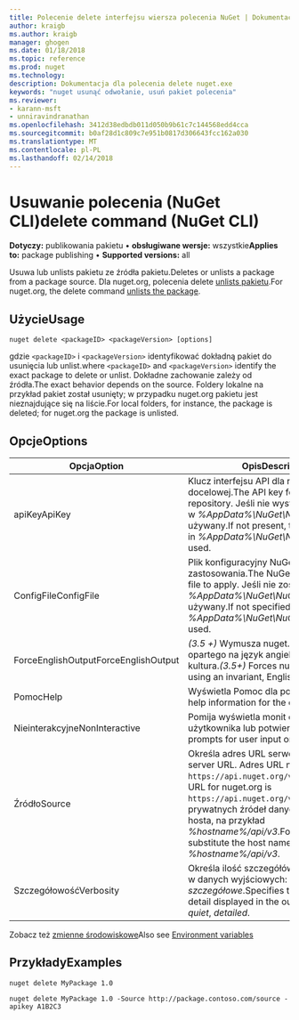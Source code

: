 ```yaml
---
title: Polecenie delete interfejsu wiersza polecenia NuGet | Dokumentacja firmy Microsoft
author: kraigb
ms.author: kraigb
manager: ghogen
ms.date: 01/18/2018
ms.topic: reference
ms.prod: nuget
ms.technology: 
description: Dokumentacja dla polecenia delete nuget.exe
keywords: "nuget usunąć odwołanie, usuń pakiet polecenia"
ms.reviewer:
- karann-msft
- unniravindranathan
ms.openlocfilehash: 3412d38edbdb011d050b9b61c7c144568edd4cca
ms.sourcegitcommit: b0af28d1c809c7e951b0817d306643fcc162a030
ms.translationtype: MT
ms.contentlocale: pl-PL
ms.lasthandoff: 02/14/2018
---
```

# <a name="delete-command-nuget-cli"></a><span data-ttu-id="388db-104">Usuwanie polecenia (NuGet CLI)</span><span class="sxs-lookup"><span data-stu-id="388db-104">delete command (NuGet CLI)</span></span>

<span data-ttu-id="388db-105">**Dotyczy:** publikowania pakietu &bullet; **obsługiwane wersje:** wszystkie</span><span class="sxs-lookup"><span data-stu-id="388db-105">**Applies to:** package publishing &bullet; **Supported versions:** all</span></span>

<span data-ttu-id="388db-106">Usuwa lub unlists pakietu ze źródła pakietu.</span><span class="sxs-lookup"><span data-stu-id="388db-106">Deletes or unlists a package from a package source.</span></span> <span data-ttu-id="388db-107">Dla nuget.org, polecenia delete [unlists pakietu](../policies/deleting-packages.md).</span><span class="sxs-lookup"><span data-stu-id="388db-107">For nuget.org, the delete command [unlists the package](../policies/deleting-packages.md).</span></span>

## <a name="usage"></a><span data-ttu-id="388db-108">Użycie</span><span class="sxs-lookup"><span data-stu-id="388db-108">Usage</span></span>

```cli
nuget delete <packageID> <packageVersion> [options]
```

<span data-ttu-id="388db-109">gdzie `<packageID>` i `<packageVersion>` identyfikować dokładną pakiet do usunięcia lub unlist.</span><span class="sxs-lookup"><span data-stu-id="388db-109">where `<packageID>` and `<packageVersion>` identify the exact package to delete or unlist.</span></span> <span data-ttu-id="388db-110">Dokładne zachowanie zależy od źródła.</span><span class="sxs-lookup"><span data-stu-id="388db-110">The exact behavior depends on the source.</span></span> <span data-ttu-id="388db-111">Foldery lokalne na przykład pakiet został usunięty; w przypadku nuget.org pakietu jest nieznajdujące się na liście.</span><span class="sxs-lookup"><span data-stu-id="388db-111">For local folders, for instance, the package is deleted; for nuget.org the package is unlisted.</span></span>

## <a name="options"></a><span data-ttu-id="388db-112">Opcje</span><span class="sxs-lookup"><span data-stu-id="388db-112">Options</span></span>

| <span data-ttu-id="388db-113">Opcja</span><span class="sxs-lookup"><span data-stu-id="388db-113">Option</span></span> | <span data-ttu-id="388db-114">Opis</span><span class="sxs-lookup"><span data-stu-id="388db-114">Description</span></span> |
| --- | --- |
| <span data-ttu-id="388db-115">apiKey</span><span class="sxs-lookup"><span data-stu-id="388db-115">ApiKey</span></span> | <span data-ttu-id="388db-116">Klucz interfejsu API dla repozytorium docelowej.</span><span class="sxs-lookup"><span data-stu-id="388db-116">The API key for the target repository.</span></span> <span data-ttu-id="388db-117">Jeśli nie występuje, określony w *%AppData%\NuGet\NuGet.Config* jest używany.</span><span class="sxs-lookup"><span data-stu-id="388db-117">If not present, the one specified in *%AppData%\NuGet\NuGet.Config* is used.</span></span> |
| <span data-ttu-id="388db-118">ConfigFile</span><span class="sxs-lookup"><span data-stu-id="388db-118">ConfigFile</span></span> | <span data-ttu-id="388db-119">Plik konfiguracyjny NuGet do zastosowania.</span><span class="sxs-lookup"><span data-stu-id="388db-119">The NuGet configuration file to apply.</span></span> <span data-ttu-id="388db-120">Jeśli nie zostanie określony, *%AppData%\NuGet\NuGet.Config* jest używany.</span><span class="sxs-lookup"><span data-stu-id="388db-120">If not specified, *%AppData%\NuGet\NuGet.Config* is used.</span></span> |
| <span data-ttu-id="388db-121">ForceEnglishOutput</span><span class="sxs-lookup"><span data-stu-id="388db-121">ForceEnglishOutput</span></span> | <span data-ttu-id="388db-122">*(3.5 +)* Wymusza nuget.exe przy użyciu opartego na język angielski, niezmienna kultura.</span><span class="sxs-lookup"><span data-stu-id="388db-122">*(3.5+)* Forces nuget.exe to run using an invariant, English-based culture.</span></span> |
| <span data-ttu-id="388db-123">Pomoc</span><span class="sxs-lookup"><span data-stu-id="388db-123">Help</span></span> | <span data-ttu-id="388db-124">Wyświetla Pomoc dla polecenia.</span><span class="sxs-lookup"><span data-stu-id="388db-124">Displays help information for the command.</span></span> |
| <span data-ttu-id="388db-125">Nieinterakcyjne</span><span class="sxs-lookup"><span data-stu-id="388db-125">NonInteractive</span></span> | <span data-ttu-id="388db-126">Pomija wyświetla monit o dane wejściowe użytkownika lub potwierdzeń.</span><span class="sxs-lookup"><span data-stu-id="388db-126">Suppresses prompts for user input or confirmations.</span></span> |
| <span data-ttu-id="388db-127">Źródło</span><span class="sxs-lookup"><span data-stu-id="388db-127">Source</span></span> | <span data-ttu-id="388db-128">Określa adres URL serwera.</span><span class="sxs-lookup"><span data-stu-id="388db-128">Specifies the server URL.</span></span> <span data-ttu-id="388db-129">Adres URL nuget.org jest `https://api.nuget.org/v3/index.json`.</span><span class="sxs-lookup"><span data-stu-id="388db-129">The URL for nuget.org is `https://api.nuget.org/v3/index.json`.</span></span> <span data-ttu-id="388db-130">Dla prywatnych źródeł danych, zastąp nazwę hosta, na przykład *%hostname%/api/v3*.</span><span class="sxs-lookup"><span data-stu-id="388db-130">For private feeds, substitute the host name, for example, *%hostname%/api/v3*.</span></span> |
| <span data-ttu-id="388db-131">Szczegółowość</span><span class="sxs-lookup"><span data-stu-id="388db-131">Verbosity</span></span> | <span data-ttu-id="388db-132">Określa ilość szczegółów wyświetlanych w danych wyjściowych: *normalne*, *quiet*, *szczegółowe*.</span><span class="sxs-lookup"><span data-stu-id="388db-132">Specifies the amount of detail displayed in the output: *normal*, *quiet*, *detailed*.</span></span> |

<span data-ttu-id="388db-133">Zobacz też [zmienne środowiskowe](cli-ref-environment-variables.md)</span><span class="sxs-lookup"><span data-stu-id="388db-133">Also see [Environment variables](cli-ref-environment-variables.md)</span></span>

## <a name="examples"></a><span data-ttu-id="388db-134">Przykłady</span><span class="sxs-lookup"><span data-stu-id="388db-134">Examples</span></span>

```cli
nuget delete MyPackage 1.0

nuget delete MyPackage 1.0 -Source http://package.contoso.com/source -apikey A1B2C3
```
